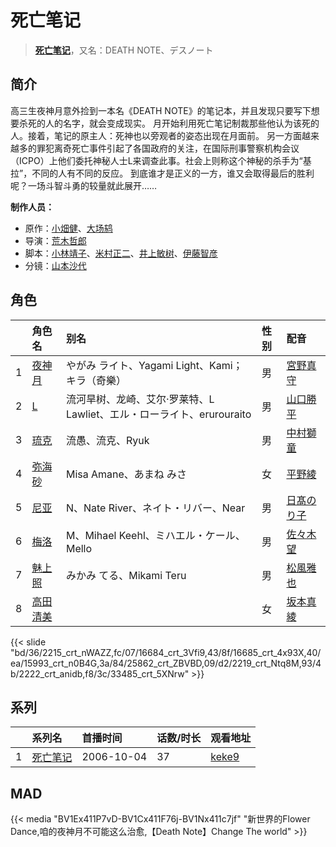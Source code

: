 # 死亡笔记


> <u>**[死亡笔记](http://bgm.tv/subject/1773)**</u>，又名：DEATH NOTE、デスノート

## 简介


高三生夜神月意外捡到一本名《DEATH NOTE》的笔记本，并且发现只要写下想要杀死的人的名字，就会变成现实。
月开始利用死亡笔记制裁那些他认为该死的人。接着，笔记的原主人：死神也以旁观者的姿态出现在月面前。
另一方面越来越多的罪犯离奇死亡事件引起了各国政府的关注，在国际刑事警察机构会议（ICPO）上他们委托神秘人士L来调查此事。社会上则称这个神秘的杀手为“基拉”，不同的人有不同的反应。
到底谁才是正义的一方，谁又会取得最后的胜利呢？一场斗智斗勇的较量就此展开……

**制作人员：**
- 原作：[小畑健](http://bgm.tv/person/314)、[大场鸫](http://bgm.tv/person/3211)
- 导演：[荒木哲郎](http://bgm.tv/person/3212)
- 脚本：[小林靖子](http://bgm.tv/person/345)、[米村正二](http://bgm.tv/person/571)、[井上敏树](http://bgm.tv/person/386)、[伊藤智彦](http://bgm.tv/person/3213)
- 分镜：[山本沙代](http://bgm.tv/person/3563)

## 角色

|     |   角色名   |   别名  | 性别 |  配音  |
|:--- |:------  |:----      |:---  |:--   |
| 1 | [夜神月](http://bgm.tv/character/2215) | やがみ ライト、Yagami Light、Kami；キラ（奇樂） | 男 | [宮野真守](http://bgm.tv/person/4697) |
| 2 | [L](http://bgm.tv/character/16684) | 流河旱树、龙崎、艾尔·罗莱特、L Lawliet、エル・ローライト、erurouraito | 男 | [山口勝平](http://bgm.tv/person/3900) |
| 3 | [琉克](http://bgm.tv/character/16685) | 流愚、流克、Ryuk | 男 | [中村獅童](http://bgm.tv/person/6541) |
| 4 | [弥海砂](http://bgm.tv/character/15993) | Misa Amane、あまね みさ | 女 | [平野綾](http://bgm.tv/person/4158) |
| 5 | [尼亚](http://bgm.tv/character/25862) | N、Nate River、ネイト・リバー、Near | 男 | [日髙のり子](http://bgm.tv/person/4024) |
| 6 | [梅洛](http://bgm.tv/character/2219) | M、Mihael Keehl、ミハエル・ケール、Mello | 男 | [佐々木望](http://bgm.tv/person/4188) |
| 7 | [魅上照](http://bgm.tv/character/2222) | みかみ てる、Mikami Teru | 男 | [松風雅也](http://bgm.tv/person/4758) |
| 8 | [高田清美](http://bgm.tv/character/33485) |  | 女 | [坂本真綾](http://bgm.tv/person/3877) |

{{< slide "bd/36/2215_crt_nWAZZ,fc/07/16684_crt_3Vfi9,43/8f/16685_crt_4x93X,40/ea/15993_crt_n0B4G,3a/84/25862_crt_ZBVBD,09/d2/2219_crt_Ntq8M,93/4b/2222_crt_anidb,f8/3c/33485_crt_5XNrw" >}}

## 系列

|     | 系列名  | 首播时间       | 话数/时长 | 观看地址                                                     |
| :-- | :--- | :--------- | :---- | :------------------------------------------------------- |
| 1   |[死亡笔记](https://bgm.tv/subject/1773)| 2006-10-04 | 37    | [keke9](https://www.keke9.app/play/183110-4-250623.html) |


## MAD

{{< media  "BV1Ex411P7vD-BV1Cx411F76j-BV1Nx411c7jf" 
"新世界的Flower Dance,咱的夜神月不可能这么治愈,【Death Note】Change The world"  >}}
